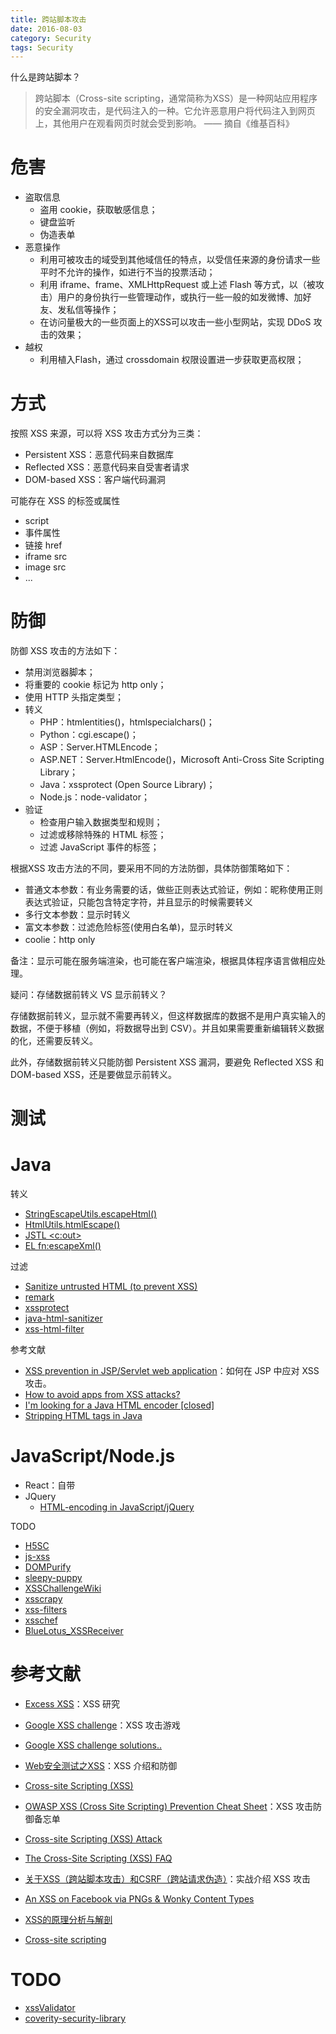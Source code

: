 ```yaml
---
title: 跨站脚本攻击
date: 2016-08-03
category: Security
tags: Security
---
```


什么是跨站脚本？

> 跨站脚本（Cross-site scripting，通常简称为XSS）是一种网站应用程序的安全漏洞攻击，是代码注入的一种。它允许恶意用户将代码注入到网页上，其他用户在观看网页时就会受到影响。 —— 摘自《维基百科》

# 危害
- 盗取信息
    - 盗用 cookie，获取敏感信息；
    - 键盘监听
    - 伪造表单
- 恶意操作
    - 利用可被攻击的域受到其他域信任的特点，以受信任来源的身份请求一些平时不允许的操作，如进行不当的投票活动；
    - 利用 iframe、frame、XMLHttpRequest 或上述 Flash 等方式，以（被攻击）用户的身份执行一些管理动作，或执行一些一般的如发微博、加好友、发私信等操作；
    - 在访问量极大的一些页面上的XSS可以攻击一些小型网站，实现 DDoS 攻击的效果；
- 越权
    - 利用植入Flash，通过 crossdomain 权限设置进一步获取更高权限；

# 方式
按照 XSS 来源，可以将 XSS 攻击方式分为三类：

- Persistent XSS：恶意代码来自数据库
- Reflected XSS：恶意代码来自受害者请求
- DOM-based XSS：客户端代码漏洞

可能存在 XSS 的标签或属性

- script
- 事件属性
- 链接 href
- iframe src
- image src
- ...

# 防御
防御 XSS 攻击的方法如下：

- 禁用浏览器脚本；
- 将重要的 cookie 标记为 http only；
- 使用 HTTP 头指定类型；
- 转义
    - PHP：htmlentities()，htmlspecialchars()；
    - Python：cgi.escape()；
    - ASP：Server.HTMLEncode；
    - ASP.NET：Server.HtmlEncode()，Microsoft Anti-Cross Site Scripting Library；
    - Java：xssprotect (Open Source Library)；
    - Node.js：node-validator；
- 验证
    - 检查用户输入数据类型和规则；
    - 过滤或移除特殊的 HTML 标签；
    - 过滤 JavaScript 事件的标签；

根据XSS 攻击方法的不同，要采用不同的方法防御，具体防御策略如下：

- 普通文本参数：有业务需要的话，做些正则表达式验证，例如：昵称使用正则表达式验证，只能包含特定字符，并且显示的时候需要转义
- 多行文本参数：显示时转义
- 富文本参数：过滤危险标签(使用白名单)，显示时转义
- coolie：http only

备注：显示可能在服务端渲染，也可能在客户端渲染，根据具体程序语言做相应处理。

疑问：存储数据前转义 VS 显示前转义？

存储数据前转义，显示就不需要再转义，但这样数据库的数据不是用户真实输入的数据，不便于移植（例如，将数据导出到 CSV）。并且如果需要重新编辑转义数据的化，还需要反转义。

此外，存储数据前转义只能防御 Persistent XSS 漏洞，要避免 Reflected XSS 和 DOM-based XSS，还是要做显示前转义。

# 测试

# Java
转义

- [StringEscapeUtils.escapeHtml()](http://commons.apache.org/lang/api-2.6/org/apache/commons/lang/StringEscapeUtils.html#escapeHtml%28java.lang.String%29)
- [HtmlUtils.htmlEscape()](http://static.springsource.org/spring/docs/3.0.x/javadoc-api/org/springframework/web/util/HtmlUtils.html#htmlEscape%28java.lang.String%29)
- [JSTL <c:out> ](http://stackoverflow.com/questions/2658922/xss-prevention-in-jsp-servlet-web-application)
- [EL fn:escapeXml()](http://docs.oracle.com/javaee/5/jstl/1.1/docs/tlddocs/fn/escapeXml.fn.html)

过滤

- [Sanitize untrusted HTML (to prevent XSS)](https://jsoup.org/cookbook/cleaning-html/whitelist-sanitizer)
- [remark](http://remark.overzealous.com/manual/usage.html)
- [xssprotect](https://code.google.com/archive/p/xssprotect/)
- [java-html-sanitizer](https://github.com/OWASP/java-html-sanitizer)
- [xss-html-filter](https://github.com/finn-no/xss-html-filter)

参考文献

- [XSS prevention in JSP/Servlet web application](http://stackoverflow.com/questions/2658922/xss-prevention-in-jsp-servlet-web-application)：如何在 JSP 中应对 XSS 攻击。
- [How to avoid apps from XSS attacks?](http://stackoverflow.com/questions/5769847/how-to-avoid-apps-from-xss-attacks)
- [I'm looking for a Java HTML encoder [closed]](http://stackoverflow.com/questions/7505387/im-looking-for-a-java-html-encoder)
- [Stripping HTML tags in Java](http://stackoverflow.com/questions/832620/stripping-html-tags-in-java)

# JavaScript/Node.js
- React：自带
- JQuery
    - [HTML-encoding in JavaScript/jQuery](http://stackoverflow.com/questions/1219860/html-encoding-in-javascript-jquery)

TODO

- [H5SC](https://github.com/cure53/H5SC)
- [js-xss](https://github.com/leizongmin/js-xss)
- [DOMPurify](https://github.com/cure53/DOMPurify)
- [sleepy-puppy](https://github.com/Netflix/sleepy-puppy)
- [XSSChallengeWiki](https://github.com/cure53/XSSChallengeWiki/wiki)
- [xsscrapy](https://github.com/DanMcInerney/xsscrapy)
- [xss-filters](https://github.com/yahoo/xss-filters)
- [xsschef](https://github.com/koto/xsschef)
- [BlueLotus_XSSReceiver](https://github.com/firesunCN/BlueLotus_XSSReceiver)

# 参考文献
- [Excess XSS](http://excess-xss.com/)：XSS 研究

- [Google XSS challenge](https://xss-game.appspot.com/)：XSS 攻击游戏
- [Google XSS challenge solutions..](https://gist.github.com/pbssubhash/2f99644a4f24e8fe6b3e)

- [Web安全测试之XSS](http://www.cnblogs.com/TankXiao/archive/2012/03/21/2337194.html)：XSS 介绍和防御

- [Cross-site Scripting (XSS)](https://www.owasp.org/index.php/Cross-site_Scripting_(XSS))
- [OWASP XSS (Cross Site Scripting) Prevention Cheat Sheet](https://www.owasp.org/index.php/XSS_%28Cross_Site_Scripting%29_Prevention_Cheat_Sheet)：XSS 攻击防御备忘单

- [Cross-site Scripting (XSS) Attack](http://www.acunetix.com/websitesecurity/cross-site-scripting/)
- [The Cross-Site Scripting (XSS) FAQ](http://www.cgisecurity.com/xss-faq.html)
- [关于XSS（跨站脚本攻击）和CSRF（跨站请求伪造）](https://cnodejs.org/topic/50463565329c5139760c34a1)：实战介绍 XSS 攻击
- [An XSS on Facebook via PNGs & Wonky Content Types](https://whitton.io/articles/xss-on-facebook-via-png-content-types/)
- [XSS的原理分析与解剖](http://www.freebuf.com/articles/web/40520.html)
- [Cross-site scripting](https://www.google.com/about/appsecurity/learning/xss/index.html)

# TODO
- [xssValidator](https://github.com/nVisium/xssValidator)
- [coverity-security-library](https://github.com/coverity/coverity-security-library)
